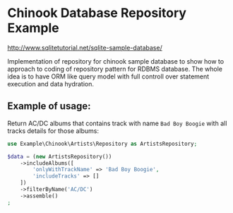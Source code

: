 # Chinook Database Repository Example

http://www.sqlitetutorial.net/sqlite-sample-database/

Implementation of repository for chinook sample database to show how to approach to coding of repository pattern for RDBMS database.
The whole idea is to have ORM like query model with full controll over statement execution and data hydration.

## Example of usage:

Return AC/DC albums that contains track with name `Bad Boy Boogie` with all tracks details for those albums:

```php
use Example\Chinook\Artists\Repository as ArtistsRepository;

$data = (new ArtistsRepository())
    ->includeAlbums([
        'onlyWithTrackName' => 'Bad Boy Boogie',
        'includeTracks' => []
    ])
    ->filterByName('AC/DC')
    ->assemble()
;
```
